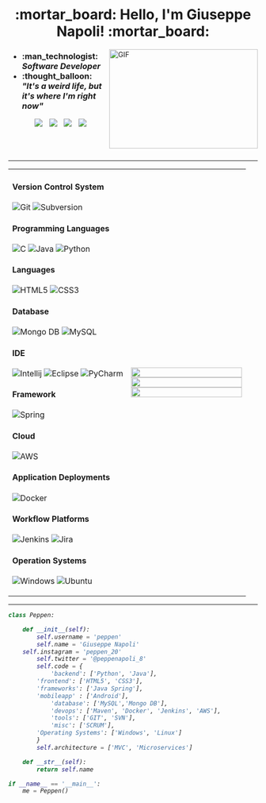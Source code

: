 <h1 align="center"> :mortar_board: Hello, I'm Giuseppe Napoli! :mortar_board: </h1>

<img align="right" top="500" height="200" width="300" alt="GIF" src="https://media.giphy.com/media/SWoSkN6DxTszqIKEqv/giphy.gif">

 <div class="icons-social">
 	<div>
 		<h3> <ul align="left">
			<li>:man_technologist: <i>Software Developer</i> </li>
			<li>:thought_balloon: <i>"It's a weird life, but it's where I'm right now"<i> </li>
		      </ul>
		</h3>
	</div>
	<div align="center">
        <a style="margin-left: 10px;" target="_blank" href="https://www.linkedin.com/in/giuseppe-napoli-768563169/">
		<img src="https://img.icons8.com/doodle/40/000000/linkedin--v2.png"></a>
        <a style="margin-left: 10px;" target="_blank" href="https://github.com/Peppen">
		<img src="https://img.icons8.com/doodle/40/000000/github--v1.png"></a>
        <a style="margin-left: 10px;" target="_blank" href="https://www.instagram.com/peppen_20/">
		<img src="https://img.icons8.com/doodle/40/000000/instagram-new--v2.png"></a>
	<a style="margin-left: 10px;" target="_blank" href="https://twitter.com/PeppeNapoli_8">
		<img src="https://img.icons8.com/doodle/1x/twitter-squared--v2.png" ></a>
	</div>
 </div>
 
 <br>
 <br>
 <br>
 
 ---

<table width="100%" align="center">

 <tr>
    <td width="50%">

#### Version Control System

![Git](https://img.shields.io/badge/-Git-05122A?style=flat&logo=git)
![Subversion](https://img.shields.io/badge/-Svn-05122A?style=flat&logo=subversion)

#### Programming Languages

![C](https://img.shields.io/badge/C-05122A?style=flat&logo=C&logoColor=white)
![Java](https://img.shields.io/badge/Java-05122A?style=flat&logo=openjdk&logoColor=white)
![Python](https://img.shields.io/badge/Python-05122A?style=flat&logo=Python&logoColor=white)

#### Languages
![HTML5](https://img.shields.io/badge/HTML5-05122A?style=flat&logo=html5&logoColor=white)
![CSS3](https://img.shields.io/badge/CSS3-05122A?style=flat&logo=css3&logoColor=white)

#### Database

![Mongo DB](https://img.shields.io/badge/MongoDB-05122A?style=flat&logo=mongodb&logoColor=white)
![MySQL](https://img.shields.io/badge/MySQL-05122A?style=flat&logo=mysql&logoColor=A8B9CC)

#### IDE

![Intellij](https://img.shields.io/badge/-IntelliJ-05122A?&logo=intellij-idea&logoColor=white)
![Eclipse](https://img.shields.io/badge/-Eclipse-05122A?style=flat&logo=eclipse&logoColor=white)
![PyCharm](https://img.shields.io/badge/-PyCharm-05122A?style=flat&logo=PyCharm&logoColor=white)

#### Framework

![Spring](https://img.shields.io/badge/-Spring-05122A?&logo=Spring&logoColor=white)

#### Cloud

![AWS](https://img.shields.io/badge/Amazon_AWS-05122A?style=flat&logo=amazon-aws&logoColor=white)


#### Application Deployments
![Docker](https://img.shields.io/badge/-Docker-05122A?&logo=Docker&logoColor=white)

#### Workflow Platforms
![Jenkins](https://img.shields.io/badge/Jenkins-05122A?style=flat&logo=Jenkins&logoColor=white)
![Jira](https://img.shields.io/badge/Jira-05122A?style=flat&logo=Jira&logoColor=black)

#### Operation Systems

![Windows](https://img.shields.io/badge/Windows-05122A?style=flat&logo=windows&logoColor=white)
![Ubuntu](https://img.shields.io/badge/Ubuntu-05122A?style=flat&logo=ubuntu&logoColor=black)



     
</td>
    <td>

<p>
  <img width="100%" src="https://github-readme-stats.vercel.app/api?username=peppen&theme=algolia&show_icons=true&bg_color=transparent&title_color=navy&text_color=black" />
 </br>
  <img width="100%" src="https://github-readme-streak-stats.herokuapp.com/?user=peppen"/>
 </br>
  <img width="100%" src="https://github-readme-stats.vercel.app/api/top-langs/?username=peppen&exclude_repo=Portfolio,HomePal&langs_count=7&layout=compact&bg_color=transparent" />
</p>
     
  </td>
 </tr>
</table>

---

`````Python
class Peppen:

    def __init__(self):
        self.username = 'peppen'
        self.name = 'Giuseppe Napoli'
	self.instagram = 'peppen_20'
        self.twitter = '@peppenapoli_8'
        self.code = {
            'backend': ['Python', 'Java'],
	    'frontend': ['HTML5', 'CSS3'],
	    'frameworks': ['Java Spring'],
	    'mobileapp' : ['Android'],
            'database': ['MySQL','Mongo DB'],
            'devops': ['Maven', 'Docker', 'Jenkins', 'AWS'],
            'tools': ['GIT', 'SVN'],
            'misc': ['SCRUM'],
	    'Operating Systems': ['Windows', 'Linux']
        }
        self.architecture = ['MVC', 'Microservices']

    def __str__(self):
        return self.name

if __name__ == '__main__':
    me = Peppen()
`````










